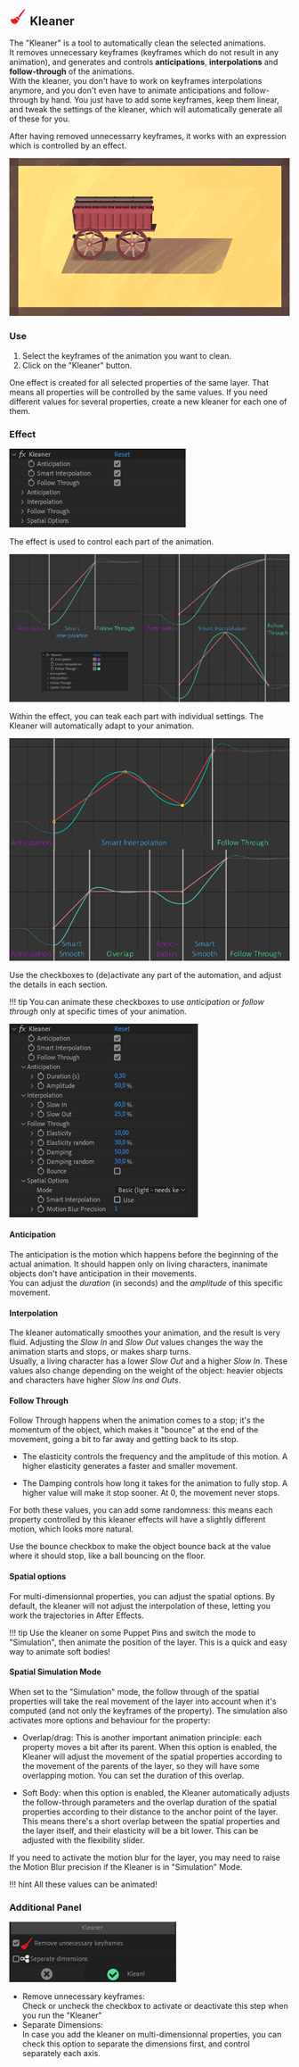 ## ![Kleaner Icon](img/duik-icons/kleaner-icon-r.png) Kleaner

The "Kleaner" is a tool to automatically clean the selected animations.  
It removes unnecessary keyframes (keyframes which do not result in any animation), and generates and controls **anticipations**, **interpolations** and **follow-through** of the animations.  
With the kleaner, you don't have to work on keyframes interpolations anymore, and you don't even have to animate anticipations and follow-through by hand. You just have to add some keyframes, keep them linear, and tweak the settings of the kleaner, which will automatically generate all of these for you.

After having removed unnecessarry keyframes, it works with an expression which is controlled by an effect.

![](img/examples/cart.gif)

### Use

1. Select the keyframes of the animation you want to clean.
2. Click on the "Kleaner" button.

One effect is created for all selected properties of the same layer. That means all properties will be controlled by the same values. If you need different values for several properties, create a new kleaner for each one of them.

### Effect

![](img/duik-screenshots/S-Animation/kleaner_effect.png)

The effect is used to control each part of the animation.

![](img/duik-screenshots/S-Animation/kleaner_explanation1.png)

Within the effect, you can teak each part with individual settings. The Kleaner will automatically adapt to your animation.

![](img/duik-screenshots/S-Animation/kleaner_explanation2.png)

Use the checkboxes to (de)activate any part of the automation, and adjust the details in each section.

!!! tip
    You can animate these checkboxes to use *anticipation* or *follow through* only at specific times of your animation.

![](img/duik-screenshots/S-Animation/kleaner_effect_details.png)

#### Anticipation

The anticipation is the motion which happens before the beginning of the actual animation. It should happen only on living characters, inanimate objects don't have anticipation in their movements.  
You can adjust the *duration* (in seconds) and the *amplitude* of this specific movement.

#### Interpolation

The kleaner automatically smoothes your animation, and the result is very fluid. Adjusting the *Slow In* and *Slow Out* values changes the way the animation starts and stops, or makes sharp turns.  
Usually, a living character has a lower *Slow Out* and a higher *Slow In*. These values also change depending on the weight of the object: heavier objects and characters have higher *Slow Ins and Outs*.

#### Follow Through

Follow Through happens when the animation comes to a stop; it's the momentum of the object, which makes it "bounce" at the end of the movement, going a bit to far away and getting back to its stop.

- The elasticity controls the frequency and the amplitude of this motion. A higher elasticity generates a faster and smaller movement.

- The Damping controls how long it takes for the animation to fully stop. A higher value will make it stop sooner. At 0, the movement never stops.

For both these values, you can add some randomness: this means each property controlled by this kleaner effects will have a slightly different motion, which looks more natural.

Use the bounce checkbox to make the object bounce back at the value where it should stop, like a ball bouncing on the floor.

#### Spatial options

For multi-dimensionnal properties, you can adjust the spatial options. By default, the kleaner will not adjust the interpolation of these, letting you work the trajectories in After Effects.  

!!! tip
    Use the kleaner on some Puppet Pins and switch the mode to "Simulation", then animate the position of the layer. This is a quick and easy way to animate soft bodies!

#### Spatial Simulation Mode

When set to the "Simulation" mode, the follow through of the spatial properties will take the real movement of the layer into account when it's computed (and not only the keyframes of the property). The simulation also activates more options and behaviour for the property:

- Overlap/drag: This is another important animation principle: each property moves a bit after its parent. When this option is enabled, the Kleaner will adjust the movement of the spatial properties according to the movement of the parents of the layer, so they will have some overlapping motion. You can set the duration of this overlap.

- Soft Body: when this option is enabled, the Kleaner automatically adjusts the follow-through parameters and the overlap duration of the spatial properties according to their distance to the anchor point of the layer. This means there's a short overlap between the spatial properties and the layer itself, and their elasticity will be a bit lower. This can be adjusted with the flexibility slider.

If you need to activate the motion blur for the layer, you may need to raise the Motion Blur precision if the Kleaner is in "Simulation" Mode.

!!! hint
    All these values can be animated!

### Additional Panel

![Kleaner panel](img/duik-screenshots/S-Animation/S-Animation-Keyframes/Kleaner-optn.PNG)

- Remove unnecessary keyframes:  
  Check or uncheck the checkbox to activate or deactivate this step when you run the "Kleaner"
- Separate Dimensions:  
  In case you add the kleaner on multi-dimensionnal properties, you can check this option to separate the dimensions first, and control separately each axis.